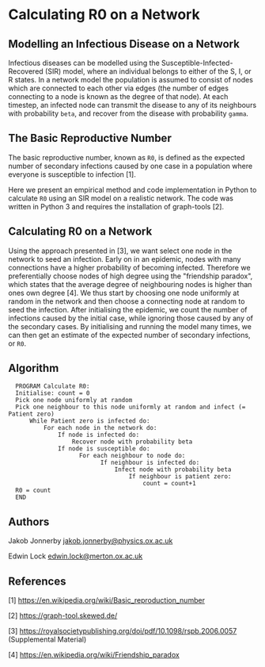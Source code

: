 # Calculating R0 on a Network

## Modelling an Infectious Disease on a Network
Infectious diseases can be modelled using the Susceptible-Infected-Recovered (SIR) model, where an individual belongs to either of the S, I, or R states. In a network model the population is assumed to consist of nodes which are connected to each other via edges (the number of edges connecting to a node is known as the degree of that node). At each timestep, an infected node can transmit the disease to any of its neighbours with probability `beta`, and recover from the disease with probability `gamma`. 

## The Basic Reproductive Number
The basic reproductive number, known as `R0`, is defined as the expected number of secondary infections caused by one case in a population where everyone is susceptible to infection [1].

Here we present an empirical method and code implementation in Python to calculate `R0` using an SIR model on a realistic network. The code was written in Python 3 and requires the installation of graph-tools [2].

## Calculating R0 on a Network
Using the approach presented in [3], we want select one node in the network to seed an infection. Early on in an epidemic, nodes with many connections have a higher probability of becoming infected. Therefore we preferentially choose nodes of high degree using the "friendship paradox", which states that the average degree of neighbouring nodes is higher than ones own degree [4]. We thus start by choosing one node uniformly at random in the network and then choose a connecting node at random to seed the infection. After initialising the epidemic, we count the number of infections caused by the initial case, while ignoring those caused by any of the secondary cases. By initialising and running the model many times, we can then get an estimate of the expected number of secondary infections, or `R0`.

## Algorithm
```
  PROGRAM Calculate R0:
  Initialise: count = 0
  Pick one node uniformly at random
  Pick one neighbour to this node uniformly at random and infect (= Patient zero)
      While Patient zero is infected do:
          For each node in the network do:
              If node is infected do:
                  Recover node with probability beta
              If node is susceptible do:
                    For each neighbour to node do:
                          If neighbour is infected do:
                              Infect node with probability beta
                                  If neighbour is patient zero:
                                      count = count+1
  R0 = count
  END
```

## Authors
Jakob Jonnerby
jakob.jonnerby@physics.ox.ac.uk

Edwin Lock
edwin.lock@merton.ox.ac.uk

## References


[1] https://en.wikipedia.org/wiki/Basic_reproduction_number

[2] https://graph-tool.skewed.de/

[3] https://royalsocietypublishing.org/doi/pdf/10.1098/rspb.2006.0057 (Supplemental Material)

[4] https://en.wikipedia.org/wiki/Friendship_paradox
